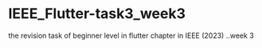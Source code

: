 # IEEE_Flutter-task3_week3
the revision task of beginner level in flutter chapter in IEEE (2023) ..week 3

